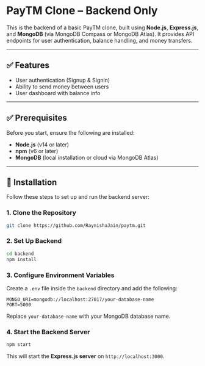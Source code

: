 
# PayTM Clone – Backend Only

This is the backend of a basic PayTM clone, built using **Node.js**, **Express.js**, and **MongoDB** (via MongoDB Compass or MongoDB Atlas). It provides API endpoints for user authentication, balance handling, and money transfers.

---

## ✅ Features

- User authentication (Signup & Signin)
- Ability to send money between users
- User dashboard with balance info

---

## ✅ Prerequisites

Before you start, ensure the following are installed:

- **Node.js** (v14 or later)
- **npm** (v6 or later)
- **MongoDB** (local installation or cloud via MongoDB Atlas)

---

## 🚀 Installation

Follow these steps to set up and run the backend server:

### 1. Clone the Repository

```bash
git clone https://github.com/RaynishaJain/paytm.git
```

### 2. Set Up Backend

```bash
cd backend
npm install
```

### 3. Configure Environment Variables

Create a `.env` file inside the `backend` directory and add the following:

```
MONGO_URI=mongodb://localhost:27017/your-database-name
PORT=5000
```

Replace `your-database-name` with your MongoDB database name.

### 4. Start the Backend Server

```bash
npm start
```

This will start the **Express.js server** on `http://localhost:3000`.
